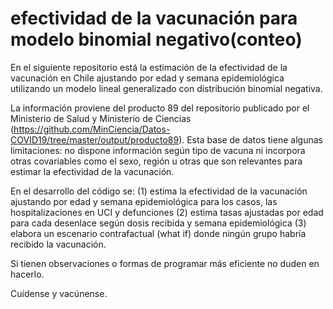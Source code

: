 # efectividad de la vacunación para modelo binomial negativo(conteo)

En el siguiente repositorio está la estimación de la efectividad de la vacunación en Chile ajustando por edad y semana epidemiológica utilizando un modelo lineal generalizado con distribución binomial negativa.

La información proviene del producto 89 del repositorio publicado por el Ministerio de Salud y Ministerio de Ciencias (https://github.com/MinCiencia/Datos-COVID19/tree/master/output/producto89). Esta base de datos tiene algunas limitaciones: no dispone información según tipo de vacuna ni incorpora otras covariables como el sexo, región u otras que son relevantes para estimar la efectividad de la vacunación.

En el desarrollo del código se: 
(1) estima la efectividad de la vacunación ajustando por edad y semana epidemiológica para los casos, las hospitalizaciones en UCI y defunciones
(2) estima tasas ajustadas por edad para cada desenlace según dosis recibida y semana epidemiológica
(3) elabora un escenario contrafactual (what if) donde ningún grupo habría recibido la vacunación.

Si tienen observaciones o formas de programar más eficiente no duden en hacerlo.

Cuídense y vacúnense.
